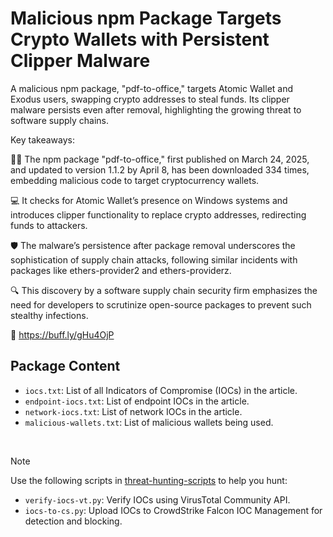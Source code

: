 # Malicious npm Package Targets Crypto Wallets with Persistent Clipper Malware

A malicious npm package, "pdf-to-office," targets Atomic Wallet and Exodus users, swapping crypto addresses to steal funds. Its clipper malware persists even after removal, highlighting the growing threat to software supply chains.

Key takeaways:

🕵️‍♂️ The npm package "pdf-to-office," first published on March 24, 2025, and updated to version 1.1.2 by April 8, has been downloaded 334 times, embedding malicious code to target cryptocurrency wallets.

💻 It checks for Atomic Wallet’s presence on Windows systems and introduces clipper functionality to replace crypto addresses, redirecting funds to attackers.

🛡️ The malware’s persistence after package removal underscores the sophistication of supply chain attacks, following similar incidents with packages like ethers-provider2 and ethers-providerz.

🔍 This discovery by a software supply chain security firm emphasizes the need for developers to scrutinize open-source packages to prevent such stealthy infections.

🔗 https://buff.ly/gHu4OjP

## Package Content

- `iocs.txt`: List of all Indicators of Compromise (IOCs) in the article.
- `endpoint-iocs.txt`: List of endpoint IOCs in the article.
- `network-iocs.txt`: List of network IOCs in the article.
- `malicious-wallets.txt`: List of malicious wallets being used.

<br>

> [!NOTE]
> Use the following scripts in [threat-hunting-scripts](../../threat-hunting-scripts/) to help you hunt:
>
> - `verify-iocs-vt.py`: Verify IOCs using VirusTotal Community API.
> - `iocs-to-cs.py`: Upload IOCs to CrowdStrike Falcon IOC Management for detection and blocking.
